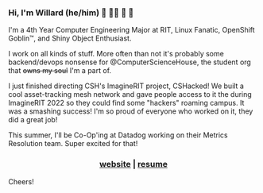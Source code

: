 ### Hi, I'm Willard (he/him) 🦎 🏳️‍🌈 🐧 👾

I'm a 4th Year Computer Engineering Major at RIT, Linux Fanatic, OpenShift Goblin™, and Shiny Object Enthusiast.

I work on all kinds of stuff. More often than not it's probably some backend/devops nonsense for @ComputerScienceHouse, the student org that ~~owns my soul~~ I'm a part of.

I just finished directing CSH's ImagineRIT project, CSHacked! We built a cool asset-tracking mesh network and gave people access to it the during ImagineRIT 2022 so they could find some "hackers" roaming campus. It was a smashing success! I'm so proud of everyone who worked on it, they did a great job!

This summer, I'll be Co-Op'ing at Datadog working on their Metrics Resolution team. Super excited for that!

<h3 align="center">
  <a href="https://nilges.me">website</a> | <a href="http://resume.nilges.me">resume</a>
</h3>

Cheers!
